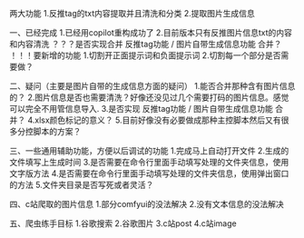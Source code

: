 两大功能
  1.反推tag的txt内容提取并且清洗和分类
  2.提取图片生成信息

一、已经完成
  1.已经用copilot重构成功了
  2.目前版本只有反推图片信息txt的内容和内容清洗
  ？？？是否实现合并 反推tag功能 / 图片自带生成信息功能 合并？
  ！！！要新增的功能
  1.切割开正面提示词和负面提示词
  2.切割每一个部分是否需要做？

二、疑问（主要是图片自带的生成信息方面的疑问）
  1.能否合并那种含有图片信息的？
  2.图片信息是否也需要清洗？好像还没见过几个需要打码的图片信息。感觉可以完全不用管信息导入.
  3.是否实现 反推tag功能 / 图片自带生成信息功能 合并？
  4.xlsx颜色标记的意义？
  5.目前好像没有必要做成那种主控脚本然后又有很多分控脚本的方案？
  
三、一些通用辅助功能，方便以后调试的功能
  1.完成马上自动打开文件
  2.生成的文件填写上生成时间
  3.是否需要在命令行里面手动填写处理的文件夹信息，使用文字版方法
  4.是否需要在命令行里面手动填写处理的文件夹信息，使用弹出窗口的方法
  5.文件夹目录是否写死或者灵活？

四、c站爬取的图片信息
  1.部分comfyui的没法解决
  2.没有文本信息的没法解决


五、爬虫练手目标
  1.谷歌搜索
  2.谷歌图片
  3.c站post
  4.c站image
